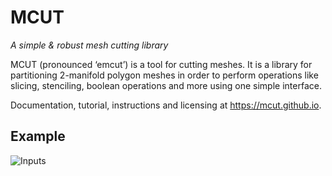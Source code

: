# MCUT

_A simple & robust mesh cutting library_ 

MCUT (pronounced ‘emcut’) is a tool for cutting meshes. It is a library for 
partitioning 2-manifold polygon meshes in order to perform operations like 
slicing, stenciling, boolean operations and more using one simple interface.

Documentation, tutorial, instructions and licensing at https://mcut.github.io.

## Example

![](https://github.com/cutdigital/mcut.github.io/blob/master/docs/media/repo-teaser/sourcecut-mesh.jpg?raw=true "Inputs")

